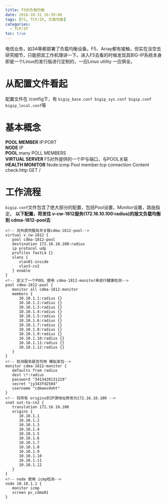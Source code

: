 ```yaml
---
title: F5的负载均衡
date: 2016-10-31 16:39:08
tags: [F5, TCP/IP, 负载均衡]
categories: 
  - TCP/IP
toc: true
---
```

电信业务，如3A等都部署了负载均衡设备。F5、Array都有接触，但实在没空去研究细节，只能把其工作机理讲一下。进入F5去看的时候发现其BIG-IP系统本身即是一个Linux的发行版进行定制的，一应Linux utility 一应俱全。
<!--more-->
# 从配置文件看起
配置文件在 /config下，有 `bigip_base.conf bigip_sys.conf bigip.conf bigip_local.conf`等
# 基本概念
**POOL MEMBER** IP:PORT  
**NODE** IP  
**POOL** many POLL MEMBERS  
**VIRTUAL SERVER** F5对外提供的一个IP与端口，与POOL关联  
**HEALTH MONITOR** Node:icmp Pool member:tcp connection Content check:http GET /
# 工作流程
`bigip.conf`文件包含了绝大部分的配置，包括Pool设置，Monitor设置，路由指定。
**以下配置，将发往 v-cw-1812服务(172.16.10.100:radius)的报文负载均衡到 cdma-1812-pool去**
```
<!-- 对外提供服务并关联cdma-1812-pool-->
virtual v_cw-1812 {
   pool cdma-1812-pool
   destination 172.16.10.100:radius
   ip protocol udp
   profiles fastL4 {}
   vlans {
      vlan01-inside
      vlan3-cn2
   } enable
}
<!-- 定义了一个POOL 使用 cdma-1812-monitor来进行健康检测-->
pool cdma-1812-pool {
   monitor all cdma-1812-monitor
   members {
      10.10.1.1:radius {}
      10.10.1.2:radius {}
      10.10.1.3:radius {}
      10.10.1.4:radius {}
      10.10.1.5:radius {}
      10.10.1.6:radius {}
      10.10.1.7:radius {}
      10.10.1.8:radius {}
      10.10.1.9:radius {}
      10.10.1.10:radius {}
      10.10.1.11:radius {}
      10.10.1.12:radius {}
   }
}
<!-- 检测服务是否可用 模拟发包-->
monitor cdma-1812-monitor {
   defaults from radius
   dest \*:radius
   password "3413420131219"
   secret "jy343fd2504"
   username "cdmaevdoht"
}
<!-- 将所有 origins的IP源地址修改为172.16.10.100 -->
snat out-to-cn2 {
   translation 172.16.10.100
   origins {
      10.10.1.1
      10.10.1.2
      10.10.1.3
      10.10.1.4
      10.10.1.5
      10.10.1.6
      10.10.1.7
      10.10.1.8
      10.10.1.9
      10.10.1.10
      10.10.1.11
      10.10.1.12
   }
}
<!-- node 使用 icmp检测-->
node 10.10.1.1 {
   monitor icmp
   screen pc_cdma01
}
```

